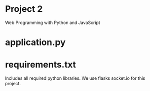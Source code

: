 # Project 2

Web Programming with Python and JavaScript

# application.py

# requirements.txt

Includes all required python libraries. We use flasks socket.io for this project. 
